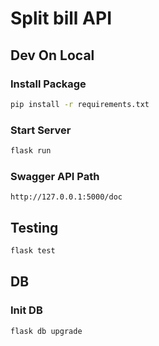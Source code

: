 # Split bill API

## Dev On Local

### Install Package

```sh
pip install -r requirements.txt
```

### Start Server

```sh
flask run
```

### Swagger API Path

```
http://127.0.0.1:5000/doc
```

## Testing

```sh
flask test
```


## DB

### Init DB
```sh
flask db upgrade
```
